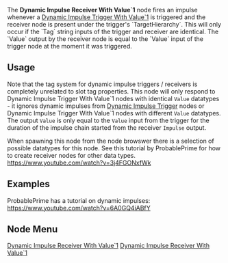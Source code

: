 <languages></languages>

The **Dynamic Impulse Receiver With Value\`1** node fires an impulse
whenever a [Dynamic Impulse Trigger With
Value\`1](Dynamic_Impulse_Trigger_With_Value`1_(Protoflux_node) "wikilink")
is triggered and the receiver node is present under the trigger's
`TargetHierarchy`. This will only occur if the `Tag` string inputs of
the trigger and receiver are identical. The `Value` output by the
receiver node is equal to the `Value` input of the trigger node at the
moment it was triggered.

## Usage

Note that the tag system for dynamic impulse triggers / receivers is
completely unrelated to slot tag properties. This node will only respond
to Dynamic Impulse Trigger With Value\`1 nodes with identical `Value`
datatypes - it ignores dynamic impulses from [Dynamic Impulse
Trigger](Dynamic_Impulse_Trigger_(Protoflux_node) "wikilink") nodes or
Dynamic Impulse Trigger With Value\`1 nodes with different `Value`
datatypes. The output `Value` is only equal to the `Value` input from
the trigger for the duration of the impulse chain started from the
receiver `Impulse` output.

When spawning this node from the node browswer there is a selection of
possible datatypes for this node. See this tutorial by ProbablePrime for
how to create receiver nodes for other data types.
<youtube><https://www.youtube.com/watch?v=3j4FGONxfWk></youtube>

## Examples

ProbablePrime has a tutorial on dynamic impulses:
<youtube><https://www.youtube.com/watch?v=6A0GQ4iABfY></youtube>

## Node Menu

[Dynamic Impulse Receiver With
Value\`1](Category:Protoflux{{#translation:}} "wikilink") [Dynamic
Impulse Receiver With
Value\`1](Category:Protoflux:Flow{{#translation:}} "wikilink")